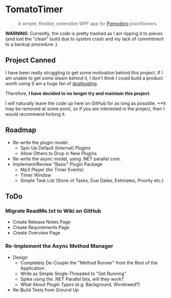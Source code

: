 # TomatoTimer

> A simple, flexible, extensible WPF app for [Pomodoro](http://www.pomodorotechnique.com/) practitioners.

**WARNING**: Currently, the code is pretty trashed as I am ripping it to pieces (and lost the "clean" build due to system crash and my lack of commitment to a backup procedure :).

## Project Canned

I have been really struggling to get some motivation behind this project. If I am unable to get some steam behind it, I don't think I could build a product worth using (I am a huge fan of [dogfooding](http://en.wikipedia.org/wiki/Eating_your_own_dog_food).

Therefore, **I have decided to no longer try and maintain this project**.

I will naturally leave the code up here on GitHub for as long as possible. **It may be removed at some point, so if you are interested in the project, then I would recommend forking it.

## Roadmap

- Re-write the plugin model.
	- Spin Up Default (Internal) Plugins
	- Allow Others to Drop in New Plugins
- Re-write the async model, using .NET parallel core.
- Implement/Review "Basic" Plugin Package
	- Mp3 Player (for Timer Events)
	- Timer Window
	- Simple Task List (Store of Tasks, Due Dates, Estimates, Priority etc.)

## ToDo

### Migrate ReadMe.txt to Wiki on GitHub
	
- Create Release Notes Page
- Create Requirements Page
- Create Overview Page
	
### Re-Implement the Async Method Manager

- Design
	- Completely De-Couple the "Method Runner" from the Rest of the Application.
	- Write as Simple Single-Threaded to "Get Running"
	- Spike using the .NET Parallel bits, will they work?
	- What About Plugin *Types* (e.g. Background, Windowed?)
- Re-Build Tests from Ground Up
